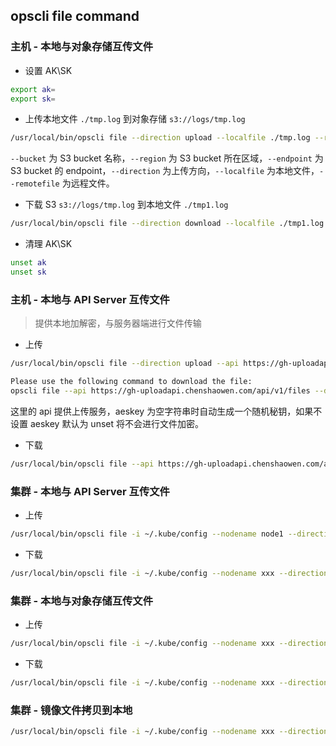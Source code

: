 ## opscli file command

### 主机 - 本地与对象存储互传文件

- 设置 AK\SK

```bash
export ak=
export sk=
```

- 上传本地文件 `./tmp.log` 到对象存储 `s3://logs/tmp.log`

```bash
/usr/local/bin/opscli file --direction upload --localfile ./tmp.log --remotefile s3://logs/tmp.log --bucket obs-test
```

`--bucket` 为 S3 bucket 名称，`--region` 为 S3 bucket 所在区域，`--endpoint` 为 S3 bucket 的 endpoint，`--direction` 为上传方向，`--localfile` 为本地文件，`--remotefile` 为远程文件。

- 下载 S3 `s3://logs/tmp.log` 到本地文件 `./tmp1.log`

```bash
/usr/local/bin/opscli file --direction download --localfile ./tmp1.log --remotefile s3://logs/tmp.log  --bucket obs-test
```

- 清理 AK\SK

```bash
unset ak
unset sk
```

### 主机 - 本地与 API Server 互传文件

> 提供本地加解密，与服务器端进行文件传输

- 上传

```bash
/usr/local/bin/opscli file --direction upload --api https://gh-uploadapi.chenshaowen.com/api/v1/files --localfile ./tmp.log

Please use the following command to download the file:
opscli file --api https://gh-uploadapi.chenshaowen.com/api/v1/files --direction download --remotefile https://download_url_link.com.aes
```

这里的 api 提供上传服务，aeskey 为空字符串时自动生成一个随机秘钥，如果不设置 aeskey 默认为 unset 将不会进行文件加密。

- 下载

```bash
/usr/local/bin/opscli file --api https://gh-uploadapi.chenshaowen.com/api/v1/files --aeskey xxx --direction download --remotefile https://download_url_link.com.aes
```

### 集群 - 本地与 API Server 互传文件

- 上传

```bash
/usr/local/bin/opscli file -i ~/.kube/config --nodename node1 --direction upload --api https://gh-uploadapi.chenshaowen.com/api/v1/files --aeskey "" --localfile /root/tmp.log --runtimeimage shaowenchen/ops-cli
```

- 下载

```bash
/usr/local/bin/opscli file -i ~/.kube/config --nodename xxx --direction download --api https://gh-uploadapi.chenshaowen.com/api/v1/files --aeskey xxx --localfile /root/tmp1.log --remotefile https://gh-uploadapi.chenshaowen.com/uploadbases/cdn0/raw/1721621949-tmp.log.aes --runtimeimage shaowenchen/ops-cli
```

### 集群 - 本地与对象存储互传文件

- 上传

```bash
/usr/local/bin/opscli file -i ~/.kube/config --nodename xxx --direction upload --ak xxx --sk xxx --region beijing --endpoint ks3-cn-beijing.ksyun.com --bucket multimodal  --localfile /root/tmp.log --remotefile s3://logs/tmp.log --runtimeimage shaowenchen/ops-cli
```

- 下载

```bash
/usr/local/bin/opscli file -i ~/.kube/config --nodename xxx --direction download --ak xxx --sk xxx --region beijing --endpoint ks3-cn-beijing.ksyun.com --bucket multimodal  --localfile /root/tmp2.log --remotefile s3://logs/tmp.log --runtimeimage shaowenchen/ops-cli
```

### 集群 - 镜像文件拷贝到本地

```bash
/usr/local/bin/opscli file -i ~/.kube/config --nodename xxx --direction download --localfile /root/opscli-copy --remotefile shaowenchen/ops-cli:latest:///usr/local/bin/opscli
```
